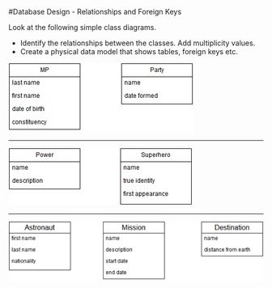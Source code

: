 #Database Design - Relationships and Foreign Keys

Look at the following simple class diagrams. 
* Identify the relationships between the classes. Add multiplicity values.
* Create a physical data model that shows tables, foreign keys etc. 

 ![Image of](parties.png)

**********
![Image of](superheros.png)

**********
![Image of](space-missions.png)